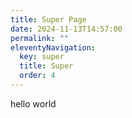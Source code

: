 ```yaml
---
title: Super Page
date: 2024-11-13T14:57:00
permalink: ""
eleventyNavigation:
  key: super
  title: Super
  order: 4
---
```

hello world
